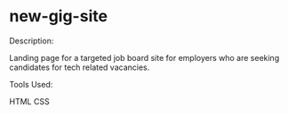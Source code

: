 # new-gig-site
Description:

Landing page for a targeted job board site for employers who are seeking candidates for tech related vacancies.  

Tools Used:

HTML
CSS

